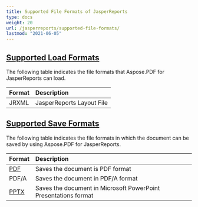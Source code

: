 ```yaml
---
title: Supported File Formats of JasperReports
type: docs
weight: 20
url: /jasperreports/supported-file-formats/
lastmod: "2021-06-05"
---
```


## <ins>**Supported Load Formats**
The following table indicates the file formats that Aspose.PDF for JasperReports can load.

|**Format**|**Description**|
| :- | :- |
|JRXML|JasperReports Layout File|
## <ins>**Supported Save Formats**
The following table indicates the file formats in which the document can be saved by using Aspose.PDF for JasperReports. 

|**Format**|**Description**|
| :- | :- |
|[PDF](https://docs.fileformat.com/view/pdf/)|Saves the document is PDF format|
|PDF/A|Saves the document in PDF/A format|
|[PPTX](https://docs.fileformat.com/presentation/pptx/)|Saves the document in Microsoft PowerPoint Presentations format|

